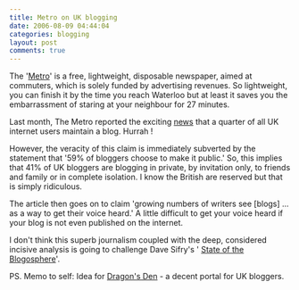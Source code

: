 ```yaml
---
title: Metro on UK blogging
date: 2006-08-09 04:44:04
categories: blogging
layout: post
comments: true
---
```

The '[Metro](http://www.metro.co.uk/)' is a free, lightweight,
disposable newspaper, aimed at commuters, which is solely funded by
advertising revenues. So lightweight, you can finish it by the time you
reach Waterloo but at least it saves you the embarrassment of staring at
your neighbour for 27 minutes.

Last month, The Metro reported the exciting
[news](http://www.metro.co.uk/home/article.html?in_article_id=17723&in_page_id=1)
that a quarter of all UK internet users maintain a blog. Hurrah !

However, the veracity of this claim is immediately subverted by the
statement that '59% of bloggers choose to make it public.' So, this
implies that 41% of UK bloggers are blogging in private, by invitation
only, to friends and family or in complete isolation. I know the British
are reserved but that is simply ridiculous.

The article then goes on to claim 'growing numbers of writers see
[blogs] ... as a way to get their voice heard.' A little difficult to
get your voice heard if your blog is not even published on the internet.

I don't think this superb journalism coupled with the deep, considered
incisive analysis is going to challenge Dave Sifry's '
[State of the Blogosphere](http://www.sifry.com/alerts/archives/2006_08.html)'.

PS. Memo to self: Idea for
[Dragon's Den](http://www.bbc.co.uk/dragonsden/) - a decent portal for UK
bloggers.
